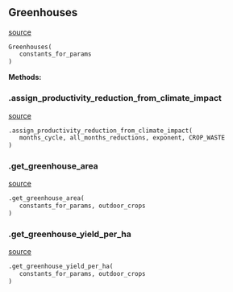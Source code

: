 #


## Greenhouses
[source](https://github.com/allfed/allfed-integrated-model/blob/master/src/food_system/greenhouses.py/#L12)
```python 
Greenhouses(
   constants_for_params
)
```




**Methods:**


### .assign_productivity_reduction_from_climate_impact
[source](https://github.com/allfed/allfed-integrated-model/blob/master/src/food_system/greenhouses.py/#L35)
```python
.assign_productivity_reduction_from_climate_impact(
   months_cycle, all_months_reductions, exponent, CROP_WASTE
)
```


### .get_greenhouse_area
[source](https://github.com/allfed/allfed-integrated-model/blob/master/src/food_system/greenhouses.py/#L70)
```python
.get_greenhouse_area(
   constants_for_params, outdoor_crops
)
```


### .get_greenhouse_yield_per_ha
[source](https://github.com/allfed/allfed-integrated-model/blob/master/src/food_system/greenhouses.py/#L130)
```python
.get_greenhouse_yield_per_ha(
   constants_for_params, outdoor_crops
)
```

